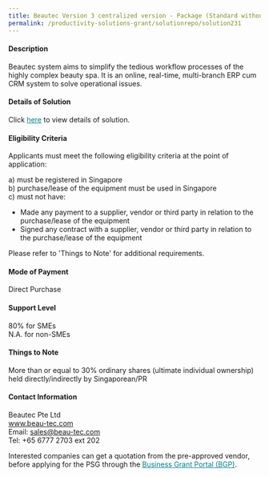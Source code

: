 ```yaml
---
title: Beautec Version 3 centralized version - Package (Standard without HW)
permalink: /productivity-solutions-grant/solutionrepo/solution231
---
```


#### Description

Beautec system aims to simplify the tedious workflow processes of the highly complex beauty spa. It is an online, real-time, multi-branch ERP cum CRM system to solve operational issues.

#### Details of Solution

Click <a href='https://govassist.gobusiness.gov.sg/images/psg/Beautec_Pte_Ltd_Annex_3_Part_1.pdf' style='color:#037e8a'>here</a> to view details of solution.

#### Eligibility Criteria

Applicants must meet the following eligibility criteria at the point of application:

a) must be registered in Singapore <br>
b) purchase/lease of the equipment must be used in Singapore <br>
c) must not have:
- Made any payment to a supplier, vendor or third party in relation to the purchase/lease of the equipment
- Signed any contract with a supplier, vendor or third party in relation to the purchase/lease of the equipment

Please refer to 'Things to Note' for additional requirements.

#### Mode of Payment
Direct Purchase

#### Support Level
80% for SMEs <br>
N.A. for non-SMEs

#### Things to Note
More than or equal to 30% ordinary shares (ultimate individual ownership) held directly/indirectly by Singaporean/PR

#### Contact Information
Beautec Pte Ltd<br>www.beau-tec.com<br>Email: sales@beau-tec.com<br>Tel: +65 6777 2703 ext 202

Interested companies can get a quotation from the pre-approved vendor, before applying for the PSG through the <a target='_blank' style='color:#037e8a' href='https://www.businessgrants.gov.sg/'>Business Grant Portal (BGP)</a>.
